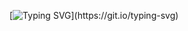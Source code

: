 

[![Typing SVG](https://readme-typing-svg.herokuapp.com?color=F74C4C&center=true&lines=Welcome+to+my+GitHub+profile!;I'm+Dadda+Developer;Stay+updated+on+my+projects+by+following+me!;Letsgoski;)](https://git.io/typing-svg)


